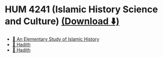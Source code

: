 <link href="../../style.css" rel="stylesheet">

# HUM 4241 (Islamic History Science and Culture) [(Download ⬇️)](https://minhaskamal.github.io/DownGit/#/home?url=https:%2F%2Fgithub.com%2Falvi-khan%2FIUT-Notes-Archive%2Ftree%2Fmain%2F/Semester%2002/HUM%204241%20%28Islamic%20History%20Science%20and%20Culture%29)
- [📄 An Elementary Study of Islamic History](.//An%20Elementary%20Study%20of%20Islamic%20History.docx)
- [📄 Hadith](.//Hadith.docx)
- [📄 Hadith](.//Hadith.pdf)